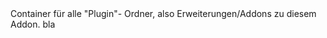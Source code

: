 <data>
<de>Container für alle "Plugin"- Ordner, also Erweiterungen/Addons zu diesem Addon.</de>
<en>bla</en>
</data>
